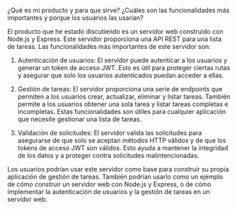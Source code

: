 ¿Qué es mi producto y para que sirve?
¿Cuáles son las funcionalidades más importantes y porque los usuarios las usarían?

El producto que he estado discutiendo es un servidor web construido con Node.js y Express.
Este servidor proporciona una API REST para una lista de tareas. Las funcionalidades más
importantes de este servidor son:

1. Autenticación de usuarios: El servidor puede autenticar a los usuarios y generar un
token de acceso JWT. Esto es útil para proteger ciertas rutas y asegurar que solo los
usuarios autenticados puedan acceder a ellas.

2. Gestión de tareas: El servidor proporciona una serie de endpoints que permiten a los
usuarios crear, actualizar, eliminar y listar tareas. También permite a los usuarios obtener
una sola tarea y listar tareas completas e incompletas. Estas funcionalidades son útiles para
cualquier aplicación que necesite gestionar una lista de tareas.

3. Validación de solicitudes: El servidor valida las solicitudes para asegurarse de que solo
se aceptan métodos HTTP válidos y de que los tokens de acceso JWT son válidos. Esto ayuda a
mantener la integridad de los datos y a proteger contra solicitudes malintencionadas.

Los usuarios podrían usar este servidor como base para construir su propia aplicación de gestión
de tareas. También podrían usarlo como un ejemplo de cómo construir un servidor web con Node.js
y Express, o de cómo implementar la autenticación de usuarios y la gestión de tareas en un servidor web.